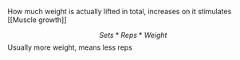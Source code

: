 How much weight is actually lifted in total, increases on it stimulates [[Muscle growth]]

$$ Sets * Reps * Weight $$
Usually more weight, means less reps
